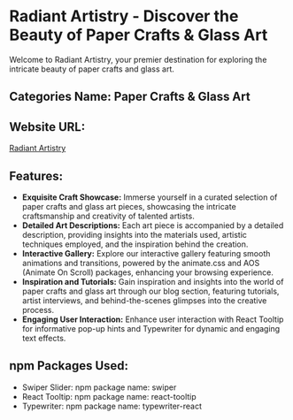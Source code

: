 # Radiant Artistry - Discover the Beauty of Paper Crafts & Glass Art

Welcome to Radiant Artistry, your premier destination for exploring the intricate beauty of paper crafts and glass art.

## Categories Name: Paper Crafts & Glass Art

## Website URL:
[Radiant Artistry](#)

## Features:
- **Exquisite Craft Showcase:** Immerse yourself in a curated selection of paper crafts and glass art pieces, showcasing the intricate craftsmanship and creativity of talented artists.
- **Detailed Art Descriptions:** Each art piece is accompanied by a detailed description, providing insights into the materials used, artistic techniques employed, and the inspiration behind the creation.
- **Interactive Gallery:** Explore our interactive gallery featuring smooth animations and transitions, powered by the animate.css and AOS (Animate On Scroll) packages, enhancing your browsing experience.
- **Inspiration and Tutorials:** Gain inspiration and insights into the world of paper crafts and glass art through our blog section, featuring tutorials, artist interviews, and behind-the-scenes glimpses into the creative process.
- **Engaging User Interaction:** Enhance user interaction with React Tooltip for informative pop-up hints and Typewriter for dynamic and engaging text effects.

## npm Packages Used:
- Swiper Slider: npm package name: swiper
- React Tooltip: npm package name: react-tooltip
- Typewriter: npm package name: typewriter-react



